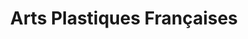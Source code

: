 ---
ref: sol-231-0001
title: ["Arts Plastiques Françaises"]
author_name: ["Sebastião Rodrigues"]
publisher: ["Fundação Calouste Gulbenkian"]
year: "y1964"
origin: ["Portugal"]
formats: ["catalogue"]
disciplines: ["graphic-design"]
tags:
layout: artifact
status: ["scan"]
published: false
int_published: false
image_count:
date_added: 2023-06-16
batch:
---